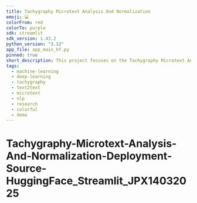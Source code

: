 ```yaml
---
title: Tachygraphy Microtext Analysis And Normalization
emoji: 💻
colorFrom: red
colorTo: purple
sdk: streamlit
sdk_version: 1.43.2
python_version: "3.12"
app_file: app_main_hf.py
pinned: true
short_description: This project focuses on the Tachygraphy Microtext Analysis
tags:
  - machine-learning
  - deep-learning
  - tachygraphy
  - text2text
  - microtext
  - nlp
  - research
  - colorful
  - demo
---
```



<!-- ---
title: Tachygraphy Microtext Analysis And Normalization
emoji: 💻
colorFrom: purple
colorTo: gray
sdk: docker
app_file: app_main_hf.py
pinned: false
short_description: This project focuses on the Tachygraphy Microtext Analysis
--- -->

# Tachygraphy-Microtext-Analysis-And-Normalization-Deployment-Source-HuggingFace_Streamlit_JPX14032025
